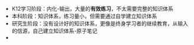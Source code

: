 - K12学习阶段：内化-输出，大量的**有效练习**，不太需要完整的知识体系
- 本科阶段：知识体系，练习量小，但需要通过自学建立知识体系
- 研究生阶段：没有设计好的知识体系，更像是终身学习者的继续教育，从输入的信源，自己建立知识体系-原子笔记
-